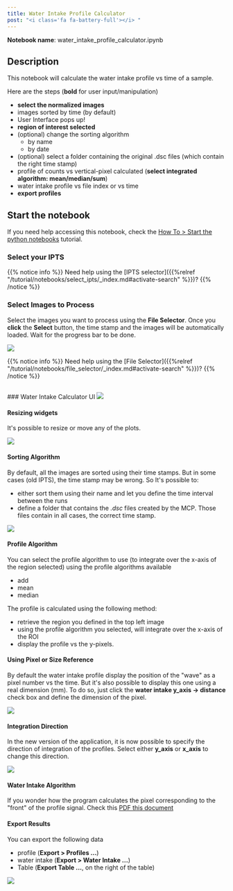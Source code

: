 ```yaml
---
title: Water Intake Profile Calculator
post: "<i class='fa fa-battery-full'></i> "
---
```


**Notebook name**: water_intake_profile_calculator.ipynb

## Description

This notebook will calculate the water intake profile vs time of a sample.

Here are the steps (**bold** for user input/manipulation)

 * **select the normalized images**
 * images sorted by time (by default)
 * User Interface pops up!
 * **region of interest selected**
 * (optional) change the sorting algorithm
    * by name
    * by date
 * (optional) select a folder containing the original .dsc files (which contain the right time stamp)
 * profile of counts vs vertical-pixel calculated (**select integrated algorithm: mean/median/sum**)
 * water intake profile vs file index or vs time
 * **export profiles**
 
## Start the notebook

If you need help accessing this notebook, check the [How To > Start the python
notebooks](/en/tutorial/how_to_start_notebooks) tutorial.

### Select your IPTS

{{% notice info %}}
Need help using the [IPTS selector]({{%relref "/tutorial/notebooks/select_ipts/_index.md#activate-search" %}})?
{{% /notice %}}

### Select Images to Process

Select the images you want to process using the **File Selector**. Once you **click** the **Select** button, the time
stamp and the images will be automatically loaded. Wait for the progress bar to be done.

<img src='/tutorial/notebooks/water_intake_profile_calculator/images/select_files.gif' />

{{% notice info %}}
Need help using the [File Selector]({{%relref "/tutorial/notebooks/file_selector/_index.md#activate-search" %}})?
{{% /notice %}}

<h2 id='select_profile'></h2>
### Water Intake Calculator UI

<img src='/tutorial/notebooks/water_intake_profile_calculator/images/description_of_ui.png' />

#### Resizing widgets

It's possible to resize or move any of the plots.

<img src='/tutorial/notebooks/water_intake_profile_calculator/images/resizing_windows.gif' />

#### Sorting Algorithm

By default, all the images are sorted using their time stamps. But in some cases (old IPTS), the time stamp may
be wrong. So It's possible to:

  * either sort them using their name and let you define the time interval between the runs
  * define a folder that contains the *.dsc* files created by the MCP. Those files contain in all cases, the correct
time stamp.
<img src='/tutorial/notebooks/water_intake_profile_calculator/images/sorting_algorithm.gif' />

#### Profile Algorithm

You can select the profile algorithm to use (to integrate over the x-axis of the region selected) using the
profile algorithms available

 * add
 * mean
 * median

The profile is calculated using the following method:

 * retrieve the region you defined in the top left image
 * using the profile algorithm you selected, will integrate over the x-axis of the ROI
 * display the profile vs the y-pixels.

#### Using Pixel or Size Reference

By default the water intake profile display the position of the "wave" as a pixel number vs the time. But it's also
possible to display this one using a real dimension (mm). To do so, just click the **water intake y_axis -> distance**
check box and define the dimension of the pixel.

<img src='/tutorial/notebooks/water_intake_profile_calculator/images/pixel_size.gif' />

#### Integration Direction

In the new version of the application, it is now possible to specify the direction of integration of the profiles.
Select either **y_axis** or **x_axis** to change this direction.

<img src='/tutorial/notebooks/water_intake_profile_calculator/images/integration_direction.gif' />

#### Water Intake Algorithm

If you wonder how the program calculates the pixel corresponding to the "front" of the profile signal. Check this
[PDF this document](/tutorial/notebooks/water_intake_profile_calculator/images/water_intake_calculation.pdf)

#### Export Results

You can export the following data

 * profile (**Export > Profiles ...**)
 * water intake (**Export > Water Intake ...**)
 * Table (**Export Table ...**, on the right of the table)

<img src='/tutorial/notebooks/water_intake_profile_calculator/images/export_files.png' />


